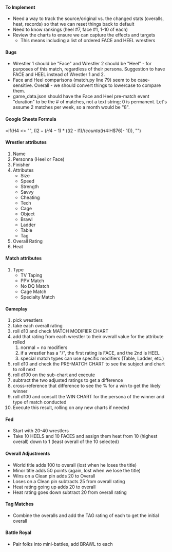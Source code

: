 #### To Implement
- Need a way to track the source/original vs. the changed stats (overalls, heat, records) so that we can reset things back to default
- Need to know rankings (heel #7, face #1, 1-10 of each)
- Review the charts to ensure we can capture the effects and targets
	- This means including a list of ordered FACE and HEEL wrestlers

#### Bugs
- Wrestler 1 should be "Face" and Wrestler 2 should be "Heel" - for purposes of this match, regardless of their persona. Suggestion to have FACE and HEEL instead of Wrestler 1 and 2.
- Face and Heel comparisons (match.py line 79) seem to be case-sensitive. Overall - we should convert things to lowercase to compare them.
- game_data.json should have the Face and Heel pre-match event "duration" to be the # of matches, not a text string; 0 is permanent. Let's assume 2 matches per week, so a month would be "8".

#### Google Sheets Formula
=if(H4 <> "", (I$2 - (H4 - 1) * ((I$2 - I$1) / (counta(H$4:H$76)- 1))), "")

#### Wrestler attributes
1. Name
2. Personna (Heel or Face)
3. Finisher
4. Attributes
	- Size
	- Speed
	- Strength
	- Savvy
	- Cheating
	- Tech
	- Cage
	- Object
	- Brawl
	- Ladder
	- Table
	- Tag
5. Overall Rating
6. Heat

#### Match attributes
1. Type
	- TV Taping
	- PPV Match
	- No DQ Match
	- Cage Match
	- Specialty Match

#### Gameplay
1. pick wrestlers
2. take each overall rating
3. roll d10 and check MATCH MODIFIER CHART
4. add that rating from each wrestler to their overall value for the attribute rolled
	1. normal = no modifiers
	2. if a wrestler has a "/", the first rating is FACE, and the 2nd is HEEL
	3. special match types can use specific modifiers (Table, Ladder, etc.)
5. roll d10 and check the PRE-MATCH CHART to see the subject and chart to roll next
6. roll d100 on the sub-chart and execute
7. subtract the two adjusted ratings to get a difference
8. cross-reference that difference to see the % for a win to get the likely winner
9. roll d100 and consult the WIN CHART for the persona of the winner and type of match conducted
10. Execute this result, rolling on any new charts if needed

#### Fed
- Start with 20-40 wrestlers
- Take 10 HEELS and 10 FACES and assign them heat from 10 (highest overall) down to 1 (least overall of the 10 selected)

#### Overall Adjustments
- World title adds 100 to overall (lost when he loses the title)
- Minor title adds 50 points (again, lost when we lose the title)
- Wins on a Clean pin adds 20 to Overall
- Loses on a Clean pin subtracts 25 from overall rating
- Heat rating going up adds 20 to overall
- Heat rating goes down subtract 20 from overall rating

#### Tag Matches
- Combine the overalls and add the TAG rating of each to get the initial overall

#### Battle Royal
- Pair folks into mini-battles, add BRAWL to each